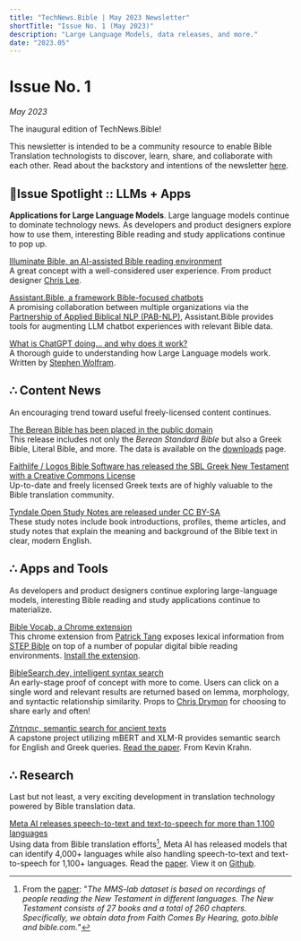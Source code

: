 ```yaml
---
title: "TechNews.Bible | May 2023 Newsletter"
shortTitle: "Issue No. 1 (May 2023)"
description: "Large Language Models, data releases, and more."
date: "2023.05"
---
```


<h1 class="mb-0">Issue No. 1</h1>
<div class="mt-0"><em>May 2023</em></div>

The inaugural edition of TechNews.Bible! 

This newsletter is intended to be a community resource to enable Bible Translation technologists to discover, learn, share, and collaborate with each other. Read about the backstory and intentions of the newsletter [here](/about).

## 🔦Issue Spotlight :: LLMs + Apps
**Applications for Large Language Models**. Large language models continue to dominate technology news. As developers and product designers explore how to use them, interesting Bible reading and study applications continue to pop up.

[Illuminate Bible, an AI-assisted Bible reading environment](https://www.illuminatebible.com/)  
A great concept with a well-considered user experience. From product designer [Chris Lee](https://chrsl.net/).

[Assistant.Bible, a framework Bible-focused chatbots](https://github.com/BibleNLP/assistant.bible)  
A promising collaboration between multiple organizations via the [Partnership of Applied Biblical NLP (PAB-NLP)](https://github.com/BibleNLP), Assistant.Bible provides tools for augmenting LLM chatbot experiences with relevant Bible data.

[What is ChatGPT doing... and why does it work?](https://writings.stephenwolfram.com/2023/02/what-is-chatgpt-doing-and-why-does-it-work/)    
A thorough guide to understanding how Large Language models work. Written by [Stephen Wolfram](https://www.stephenwolfram.com/).

## ∴ Content News

An encouraging trend toward useful freely-licensed content continues.

[The Berean Bible has been placed in the public domain](https://berean.bible/licensing.htm)  
This release includes not only the *Berean Standard Bible* but also a Greek Bible, Literal Bible, and more. The data is available on the [downloads](https://berean.bible/downloads.htm) page.

[Faithlife / Logos Bible Software has released the SBL Greek New Testament with a Creative Commons License](https://github.com/LogosBible/SBLGNT/)  
Up-to-date and freely licensed Greek texts are of highly valuable to the Bible translation community.

[Tyndale Open Study Notes are released under CC BY-SA](https://tyndaleopenresources.com/)  
These study notes include book introductions, profiles, theme articles, and study notes that explain the meaning and background of the Bible text in clear, modern English.

## ∴ Apps and Tools

As developers and product designers continue exploring large-language models, interesting Bible reading and study applications continue to materialize.

[Bible Vocab, a Chrome extension](https://www.youtube.com/watch?v=fKb7hcXjgtk)  
This chrome extension from [Patrick Tang](https://www.youtube.com/@patricksptang1) exposes lexical information from [STEP Bible](https://www.stepbible.org/) on top of a number of popular digital bible reading environments. [Install the extension](https://chrome.google.com/webstore/detail/bible-vocab-a-bible-dicti/hoibkbojkkeacjciibbjbnbflcdkahhp).

[BibleSearch.dev, intelligent syntax search](https://biblesearch.dev/)  
An early-stage proof of concept with more to come. Users can click on a single word and relevant results are returned based on lemma, morphology, and syntactic relationship similarity. Props to [Chris Drymon](https://chrisdrymon.com/) for choosing to share early and often!

[Ζήτησις, semantic search for ancient texts](https://semantic-search.kevinkrahn.com/)    
A capstone project utilizing mBERT and XLM-R provides semantic search for English and Greek queries. [Read the paper](https://semantic-search.kevinkrahn.com/paper.pdf). From Kevin Krahn.

## ∴ Research
Last but not least, a very exciting development in translation technology powered by Bible translation data.

[Meta AI releases speech-to-text and text-to-speech for more than 1,100 languages](https://ai.facebook.com/blog/multilingual-model-speech-recognition/)    
Using data from Bible translation efforts[^1], Meta AI has released models that can identify 4,000+ languages while also handling speech-to-text and text-to-speech for 1,100+ languages. Read the [paper](https://scontent.fyip1-1.fna.fbcdn.net/v/t39.8562-6/348836647_265923086001014_6878005808275791319_n.pdf?_nc_cat=104&ccb=1-7&_nc_sid=ae5e01&_nc_ohc=hjR-6nxcdOYAX_9oa0y&_nc_ht=scontent.fyip1-1.fna&oh=00_AfDXOUXX_Lu3IyBlJYZVIeiRMrXPhgr01oB4ix_GRJsV0A&oe=6473A70F). View it on [Github](https://github.com/facebookresearch/fairseq/tree/main/examples/mms).

[^1]: From the [paper](https://scontent.fyip1-1.fna.fbcdn.net/v/t39.8562-6/348836647_265923086001014_6878005808275791319_n.pdf?_nc_cat=104&ccb=1-7&_nc_sid=ae5e01&_nc_ohc=hjR-6nxcdOYAX_9oa0y&_nc_ht=scontent.fyip1-1.fna&oh=00_AfDXOUXX_Lu3IyBlJYZVIeiRMrXPhgr01oB4ix_GRJsV0A&oe=6473A70F): "*The MMS-lab dataset is based on recordings of people reading the New Testament in different languages. The New Testament consists of 27 books and a total of 260 chapters. Specifically, we obtain data from Faith Comes By Hearing, goto.bible and bible.com.*"
